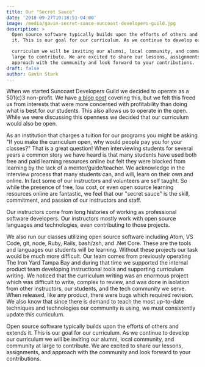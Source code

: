 ```yaml
---
title: Our "Secret Sauce"
date: '2018-09-27T10:18:51-04:00'
image: /media/gavin-secret-sauce-suncoast-developers-guild.jpg
description: >
  Open source software typically builds upon the efforts of others and extends
  it. This is our goal for our curriculum. As we continue to develop our

  curriculum we will be inviting our alumni, local community, and community at
  large to contribute. We are excited to share our lessons, assignments, and
  approach with the community and look forward to your contributions.
draft: false
author: Gavin Stark
---
```

When we started Suncoast Developers Guild we decided to operate as a 501(c)3 non-profit. We have [a blog post](https://suncoast.io/blog/it-s-the-mission-not-the-money/) covering this, but we felt this freed us from interests that were more concerned with profitability than doing what is best for our students. This also allows us to operate in the open. While we were discussing this openness we decided that our curriculum would also be open.

As an institution that charges a tuition for our programs you might be asking "If you make the curriculum open, why would people pay you for your classes?" That is a great question! When interviewing students for several years a common story we have heard is that many students have used both free and paid learning resources online but felt they were blocked from learning by the lack of a mentor/guide/teacher. We acknowledge in the interview process that many students can, and will, learn on their own and online. In fact some of our instructors and volunteers are self taught. So while the presence of free, low cost, or even open source learning resources online are fantastic, we feel that our "secret sauce" is the skill, commitment, and passion of our instructors and staff.

Our instructors come from long histories of working as professional software developers. Our instructors mostly work with open source languages and technologies, even contributing to those projects.

We also run our classes utilizing open source software including Atom, VS Code, git, node, Ruby, Rails, bash/zsh, and .Net Core. These are the tools and languages our students will be learning. Without these projects our task would be much more difficult. Our team comes from previously operating The Iron Yard Tampa Bay and during that time we supported the internal product team developing instructional tools and supporting curriculum writing. We noticed that the curriculum writing was an enormous project which was difficult to write, complex to review, and was done in isolation from other instructors, our students, and the tech community we serve. When released, like any product, there were bugs which required revision. We also know that since there is demand to teach the most up-to-date techniques and technologies our community is using, we must consistently update this curriculum.

Open source software typically builds upon the efforts of others and extends it. This is our goal for our curriculum. As we continue to develop our curriculum we will be inviting our alumni, local community, and community at large to contribute. We are excited to share our lessons, assignments, and approach with the community and look forward to your contributions.
